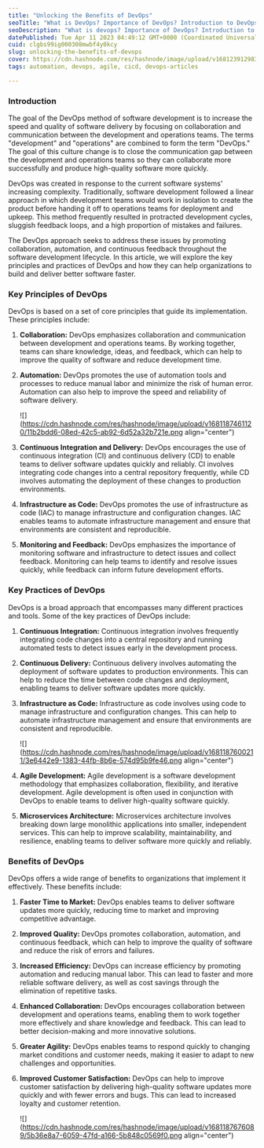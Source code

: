 ```yaml
---
title: "Unlocking the Benefits of DevOps"
seoTitle: "What is DevOps? Importance of DevOps? Introduction to DevOps"
seoDescription: "What is devops? Importance of DevOps? Introduction to DevOps"
datePublished: Tue Apr 11 2023 04:49:12 GMT+0000 (Coordinated Universal Time)
cuid: clgbs99ig000308mwbf4y0kcy
slug: unlocking-the-benefits-of-devops
cover: https://cdn.hashnode.com/res/hashnode/image/upload/v1681239129834/f5dac042-2dee-4480-9493-68ab9236f796.jpeg
tags: automation, devops, agile, cicd, devops-articles

---
```


### **Introduction**

The goal of the DevOps method of software development is to increase the speed and quality of software delivery by focusing on collaboration and communication between the development and operations teams. The terms "development" and "operations" are combined to form the term "DevOps." The goal of this culture change is to close the communication gap between the development and operations teams so they can collaborate more successfully and produce high-quality software more quickly.

DevOps was created in response to the current software systems' increasing complexity. Traditionally, software development followed a linear approach in which development teams would work in isolation to create the product before handing it off to operations teams for deployment and upkeep. This method frequently resulted in protracted development cycles, sluggish feedback loops, and a high proportion of mistakes and failures.

The DevOps approach seeks to address these issues by promoting collaboration, automation, and continuous feedback throughout the software development lifecycle. In this article, we will explore the key principles and practices of DevOps and how they can help organizations to build and deliver better software faster.

### **Key Principles of DevOps**

DevOps is based on a set of core principles that guide its implementation. These principles include:

1. **Collaboration:** DevOps emphasizes collaboration and communication between development and operations teams. By working together, teams can share knowledge, ideas, and feedback, which can help to improve the quality of software and reduce development time.
    
2. **Automation:** DevOps promotes the use of automation tools and processes to reduce manual labor and minimize the risk of human error. Automation can also help to improve the speed and reliability of software delivery.
    
    ![](https://cdn.hashnode.com/res/hashnode/image/upload/v1681187461120/11b2bdd6-08ed-42c5-ab92-6d52a32b721e.png align="center")
    
3. **Continuous Integration and Delivery:** DevOps encourages the use of continuous integration (CI) and continuous delivery (CD) to enable teams to deliver software updates quickly and reliably. CI involves integrating code changes into a central repository frequently, while CD involves automating the deployment of these changes to production environments.
    
4. **Infrastructure as Code:** DevOps promotes the use of infrastructure as code (IAC) to manage infrastructure and configuration changes. IAC enables teams to automate infrastructure management and ensure that environments are consistent and reproducible.
    
5. **Monitoring and Feedback:** DevOps emphasizes the importance of monitoring software and infrastructure to detect issues and collect feedback. Monitoring can help teams to identify and resolve issues quickly, while feedback can inform future development efforts.
    

### **Key Practices of DevOps**

DevOps is a broad approach that encompasses many different practices and tools. Some of the key practices of DevOps include:

1. **Continuous Integration:** Continuous integration involves frequently integrating code changes into a central repository and running automated tests to detect issues early in the development process.
    
2. **Continuous Delivery:** Continuous delivery involves automating the deployment of software updates to production environments. This can help to reduce the time between code changes and deployment, enabling teams to deliver software updates more quickly.
    
3. **Infrastructure as Code:** Infrastructure as code involves using code to manage infrastructure and configuration changes. This can help to automate infrastructure management and ensure that environments are consistent and reproducible.
    
    ![](https://cdn.hashnode.com/res/hashnode/image/upload/v1681187600211/3e6442e9-1383-44fb-8b6e-574d95b9fe46.png align="center")
    
4. **Agile Development:** Agile development is a software development methodology that emphasizes collaboration, flexibility, and iterative development. Agile development is often used in conjunction with DevOps to enable teams to deliver high-quality software quickly.
    
5. **Microservices Architecture:** Microservices architecture involves breaking down large monolithic applications into smaller, independent services. This can help to improve scalability, maintainability, and resilience, enabling teams to deliver software more quickly and reliably.
    

### **Benefits of DevOps**

DevOps offers a wide range of benefits to organizations that implement it effectively. These benefits include:

1. **Faster Time to Market:** DevOps enables teams to deliver software updates more quickly, reducing time to market and improving competitive advantage.
    
2. **Improved Quality:** DevOps promotes collaboration, automation, and continuous feedback, which can help to improve the quality of software and reduce the risk of errors and failures.
    
3. **Increased Efficiency:** DevOps can increase efficiency by promoting automation and reducing manual labor. This can lead to faster and more reliable software delivery, as well as cost savings through the elimination of repetitive tasks.
    
4. **Enhanced Collaboration:** DevOps encourages collaboration between development and operations teams, enabling them to work together more effectively and share knowledge and feedback. This can lead to better decision-making and more innovative solutions.
    
5. **Greater Agility:** DevOps enables teams to respond quickly to changing market conditions and customer needs, making it easier to adapt to new challenges and opportunities.
    
6. **Improved Customer Satisfaction:** DevOps can help to improve customer satisfaction by delivering high-quality software updates more quickly and with fewer errors and bugs. This can lead to increased loyalty and customer retention.
    
    ![](https://cdn.hashnode.com/res/hashnode/image/upload/v1681187676089/5b36e8a7-6059-47fd-a166-5b848c0569f0.png align="center")